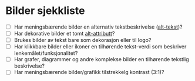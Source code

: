 # Bilder sjekkliste

- [ ] Har meningsbærende bilder en alternativ tekstbeskrivelse ([alt-tekst](/tema/bilder/alt-tekst.md))?
- [ ] Har dekorative bilder et tomt [alt-attributt](alt-tekst.md)?
- [ ] Brukes bilder av tekst bare som dekorasjon eller til logo?
- [ ] Har klikkbare bilder eller ikoner en tilhørende tekst-verdi som beskriver lenkemålet/funksjonalitet?
- [ ] Har grafer, diagrammer og andre komplekse bilder en tilhørende tekstlig beskrivelse?
- [ ] Har meningsbærende bilder/grafikk tilstrekkelg kontrast (3:1)?

